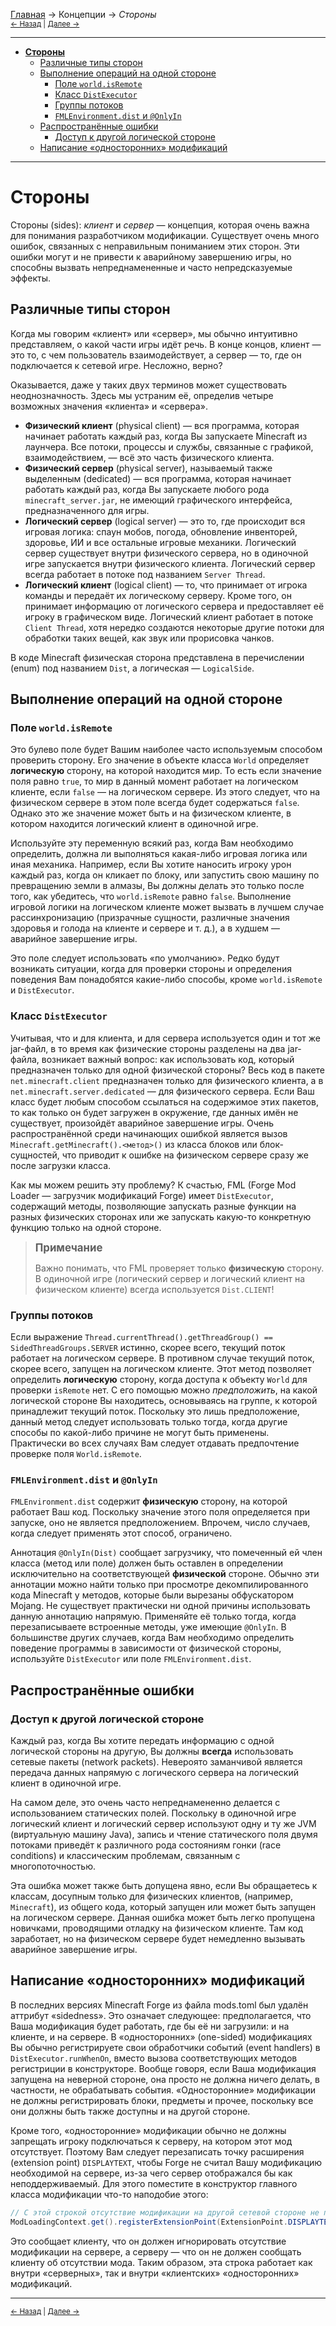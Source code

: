 [Главная](../index) → Концепции → *Стороны*<br>
<small>[← Назад](../Getting_Started/Debug_Profiler "Начало работы: Отладочный профилировщик") | [Далее →](Resources "Концепции: Ресурсы")</small>

---

- [**Стороны**](#Sides)
  + [Различные типы сторон](#Different_Kinds_of_Sides)
  + [Выполнение операций на одной стороне](#Performing_Side-Specific_Operations)
    - [Поле `world.isRemote`](#world_isRemote)
	- [Класс `DistExecutor`](#DistExecutor)
	- [Группы потоков](#Thread_Groups)
	- [`FMLEnvironment.dist` и `@OnlyIn`](#FMLEnvironment.dist_and_OnlyIn)
  + [Распространённые ошибки](#Common_Mistakes)
    - [Доступ к другой логической стороне](#Reaching_Across_Logical_Sides)
  + [Написание «односторонних» модификаций](#Writing_One-Sided_Mods)

---

# <a name="Sides"></a>Стороны
Стороны (sides): *клиент* и *сервер* — концепция, которая очень важна для понимания разработчиком модификации. Существует очень много ошибок, связанных с неправильным пониманием этих сторон. Эти ошибки могут и не привести к аварийному завершению игры, но способны вызвать непреднамененные и часто непредсказуемые эффекты.

## <a name="Different_Kinds_of_Sides"></a>Различные типы сторон
Когда мы говорим «клиент» или «сервер», мы обычно интуитивно представляем, о какой части игры идёт речь. В конце концов, клиент — это то, с чем пользователь взаимодействует, а сервер — то, где он подключается к сетевой игре. Несложно, верно?

Оказывается, даже у таких двух терминов может существовать неоднозначность. Здесь мы устраним её, определив четыре возможных значения «клиента» и «сервера».

- **Физический клиент** (physical client) — вся программа, которая начинает работать каждый раз, когда Вы запускаете Minecraft из лаунчера. Все потоки, процессы и службы, связанные с графикой, взаимодействием, — всё это часть физического клиента.
- **Физический сервер** (physical server), называемый также выделенным (dedicated) — вся программа, которая начинает работать каждый раз, когда Вы запускаете любого рода `minecraft_server.jar`, не имеющий графического интерфейса, предназначенного для игры.
- **Логический сервер** (logical server) — это то, где происходит вся игровая логика: спаун мобов, погода, обновление инвенторей, здоровье, ИИ и все остальные игровые механики. Логический сервер существует внутри физического сервера, но в одиночной игре запускается внутри физического клиента. Логический сервер всегда работает в потоке под названием `Server Thread`.
- **Логический клиент** (logical client) — то, что принимает от игрока команды и передаёт их логическому серверу. Кроме того, он принимает информацию от логического сервера и предоставляет её игроку в графическом виде. Логический клиент работает в потоке `Client Thread`, хотя нередко создаются некоторые другие потоки для обработки таких вещей, как звук или прорисовка чанков.

В коде Minecraft физическая сторона представлена в перечислении (enum) под названием `Dist`, а логическая — `LogicalSide`.

## <a name="Performing_Side-Specific_Operations"></a>Выполнение операций на одной стороне

### <a name="world_isRemote"></a>Поле `world.isRemote`
Это булево поле будет Вашим наиболее часто используемым способом проверить сторону. Его значение в объекте класса `World` определяет **логическую** сторону, на которой находится мир. То есть если значение поля равно `true`, то мир в данный момент работает на логическом клиенте, если `false` — на логическом сервере. Из этого следует, что на физическом сервере в этом поле всегда будет содержаться `false`. Однако это же значение может быть и на физическом клиенте, в котором находится логический клиент в одиночной игре.

Используйте эту переменную всякий раз, когда Вам необходимо определить, должна ли выполняться какая-либо игровая логика или иная механика. Например, если Вы хотите наносить игроку урон каждый раз, когда он кликает по блоку, или запустить свою машину по превращению земли в алмазы, Вы должны делать это только после того, как убедитесь, что `world.isRemote` равно `false`. Выполнение игровой логики на логическом клиенте может вызвать в лучшем случае рассинхронизацию (призрачные сущности, различные значения здоровья и голода на клиенте и сервере и т. д.), а в худшем — аварийное завершение игры.

Это поле следует использовать «по умолчанию». Редко будут возникать ситуации, когда для проверки стороны и определения поведения Вам понадобятся какие-либо способы, кроме `world.isRemote` и `DistExecutor`.

### <a name="DistExecutor"></a>Класс `DistExecutor`
Учитывая, что и для клиента, и для сервера используется один и тот же jar-файл, в то время как физические стороны разделены на два jar-файла, возникает важный вопрос: как использовать код, который предназначен только для одной физической стороны? Весь код в пакете `net.minecraft.client` предназначен только для физического клиента, а в `net.minecraft.server.dedicated` — для физического сервера. Если Ваш класс будет любым способом ссылаться на содержимое этих пакетов, то как только он будет загружен в окружение, где данных имён не существует, произойдёт аварийное завершение игры. Очень распространённой среди начинающих ошибкой является вызов `Minecraft.getMinecraft().<метод>()` из класса блоков или блок-сущностей, что приводит к ошибке на физическом сервере сразу же после загрузки класса.

Как мы можем решить эту проблему? К счастью, FML (Forge Mod Loader — загрузчик модификаций Forge) имеет `DistExecutor`, содержащий методы, позволяющие запускать разные функции на разных физических сторонах или же запускать какую-то конкретную функцию только на одной стороне.

> <big>**Примечание**</big>
>
> Важно понимать, что FML проверяет только **физическую** сторону. В одиночной игре (логический сервер и логический клиент на физическом клиенте) всегда используется `Dist.CLIENT`!

### <a name="Thread_Groups"></a>Группы потоков
Если выражение `Thread.currentThread().getThreadGroup() == SidedThreadGroups.SERVER` истинно, скорее всего, текущий поток работает на логическом сервере. В противном случае текущий поток, скорее всего, запущен на логическом клиенте. Этот метод позволяет определить **логическую** сторону, когда доступа к объекту `World` для проверки `isRemote` нет. С его помощью можно *предположить*, на какой логической стороне Вы находитесь, основываясь на группе, к которой принадлежит текущий поток. Поскольку это лишь предположение, данный метод следует использовать только тогда, когда другие способы по какой-либо причине не могут быть применены. Практически во всех случаях Вам следует отдавать предпочтение проверке поля `World.isRemote`.

### <a name="FMLEnvironment.dist_and_OnlyIn"></a>`FMLEnvironment.dist` и `@OnlyIn`
`FMLEnvironment.dist` содержит **физическую** сторону, на которой работает Ваш код. Поскольку значение этого поля определяется при запуске, оно не является предположением. Впрочем, число случаев, когда следует применять этот способ, ограничено.

Аннотация `@OnlyIn(Dist)` сообщает загрузчику, что помеченный ей член класса (метод или поле) должен быть оставлен в определении исключительно на соответствующей **физической** стороне. Обычно эти аннотации можно найти только при просмотре декомпилированного кода Minecraft у методов, которые были вырезаны обфускатором Mojang. Не существует практически ни одной причины использовать данную аннотацию напрямую. Применяйте её только тогда, когда перезаписываете встроенные методы, уже имеющие `@OnlyIn`. В большинстве других случаев, когда Вам необходимо определить поведение программы в зависимости от физической стороны, используйте `DistExecutor` или поле `FMLEnvironment.dist`.

## <a name="Common_Mistakes"></a>Распространённые ошибки

### <a name="Reaching_Across_Logical_Sides">Доступ к другой логической стороне</a>
Каждый раз, когда Вы хотите передать информацию с одной логической стороны на другую, Вы должны **всегда** использовать сетевые пакеты (network packets). Невероято заманчивой является передача данных напрямую с логического сервера на логический клиент в одиночной игре.

На самом деле, это очень часто непреднамененно делается с использованием статических полей. Поскольку в одиночной игре логический клиент и логический сервер используют одну и ту же JVM (виртуальную машину Java), запись и чтение статического поля двумя потоками приведёт к различного рода состояниям гонки (race conditions) и классическим проблемам, связанным с многопоточностью.

Эта ошибка может также быть допущена явно, если Вы обращаетесь к классам, досупным только для физических клиентов, (например, `Minecraft`), из общего кода, который запущен или может быть запущен на логическом сервере. Данная ошибка может быть легко пропущена новичками, проводящими отладку на физическом клиенте. Там код заработает, но на физическом сервере будет немедленно вызывать аварийное завершение игры.

## <a name="Writing_One-Sided_Mods"></a>Написание «односторонних» модификаций
В последних версиях Minecraft Forge из файла mods.toml был удалён аттрибут «sidedness». Это означает следующее: предполагается, что Ваша модификация будет работать, где бы её ни загрузили: и на клиенте, и на сервере. В «односторонних» (one-sided) модификациях Вы обычно регистрируете свои обработчики событий (event handlers) в `DistExecutor.runWhenOn`, вместо вызова соответствующих методов регистриции в конструкторе. Вообще говоря, если Ваша модификация запущена на неверной стороне, она просто не должна ничего делать, в частности, не обрабатывать события. «Односторонние» модификации не должны регистрировать блоки, предметы и прочее, поскольку все они должны быть также доступны и на другой стороне.

Кроме того, «односторонние» модификации обычно не должны запрещать игроку подключаться к серверу, на котором этот мод отсутствует. Поэтому Вам следует перезаписать точку расширения (extension point) `DISPLAYTEXT`, чтобы Forge не считал Вашу модификацию необходимой на сервере, из-за чего сервер отображался бы как неподдерживаемый. Для этого поместите в конструктор главного класса модификации что-то наподобие этого:

```java
// С этой строкой отсутствие модификации на другой сетевой стороне не приведёт к тому, что клиент пометит сервер как неподдерживаемый
ModLoadingContext.get().registerExtensionPoint(ExtensionPoint.DISPLAYTEST, () -> Pair.of(() -> FMLNetworkConstants.IGNORESERVERONLY, (a, b) -> true));
```

Это сообщает клиенту, что он должен игнорировать отсутствие модификации на сервере, а серверу — что он не должен сообщать клиенту об отсутствии мода. Таким образом, эта строка работает как внутри «серверных», так и внутри «клиентских» «односторонних» модификаций.


---

<small>[← Назад](../Getting_Started/Debug_Profiler "Начало работы: Отладочный профилировщик") | [Далее →](Resources "Концепции: Ресурсы")</small>